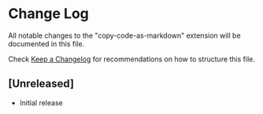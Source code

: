 # Change Log

All notable changes to the "copy-code-as-markdown" extension will be documented in this file.

Check [Keep a Changelog](http://keepachangelog.com/) for recommendations on how to structure this file.

## [Unreleased]

- Initial release